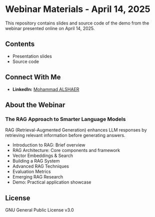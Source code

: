# Webinar Materials - April 14, 2025

This repository contains slides and source code of the demo from the webinar presented online on April 14, 2025.

## Contents
- Presentation slides
- Source code

## Connect With Me
- **LinkedIn:** [Mohammad ALSHAER](https://www.linkedin.com/in/mohammad-alshaer/)

## About the Webinar
### The RAG Approach to Smarter Language Models
RAG (Retrieval-Augmented Generation) enhances LLM responses by retrieving relevant information before generating answers.
- Introduction to RAG: Brief overview
- RAG Architecture: Core components and framework
- Vector Embeddings & Search
- Building a RAG System
- Advanced RAG Techniques
- Evaluation Metrics
- Emerging RAG Research
- Demo: Practical application showcase

## License
GNU General Public License v3.0
